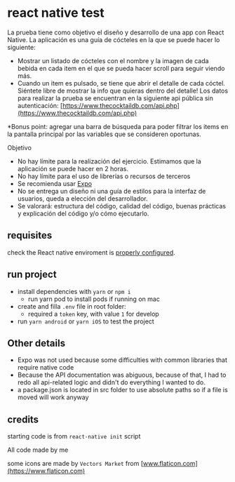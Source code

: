 
# react native test

La prueba tiene como objetivo el diseño y desarrollo de una app con React Native. La aplicación es una guía de cócteles en la que se puede hacer lo siguiente:

- Mostrar un listado de cócteles con el nombre y la imagen de cada bebida en cada item en el que se pueda hacer scroll para seguir viendo más.
- Cuando un item es pulsado, se tiene que abrir el detalle de cada cóctel. Siéntete libre de mostrar la info que quieras dentro del detalle!
Los datos para realizar la prueba se encuentran en la siguiente api pública sin autenticación:
[https://www.thecocktaildb.com/api.php](https://www.thecocktaildb.com/api.php)

*Bonus point: agregar una barra de búsqueda para poder filtrar los items en la pantalla principal por las variables que se consideren oportunas.

Objetivo

- No hay límite para la realización del ejercicio. Estimamos que la aplicación se puede hacer en 2 horas.
- No hay límite para el uso de librerías o recursos de terceros
- Se recomienda usar [Expo](https://docs.expo.dev/)
- No se entrega un diseño ni una guía de estilos para la interfaz de usuarios, queda a
elección del desarrollador.
- Se valorará: estructura del código, calidad del código, buenas prácticas y explicación
del código y/o cómo ejecutarlo.

## requisites

check the React native enviroment is [properly configured](https://reactnative.dev/docs/environment-setup).

## run project

- install dependencies with `yarn` or `npm i`
  - run yarn pod to install pods if running on mac
- create and filla `.env` file in root folder:
  - required a `token` key, with value `1` for develop
- run `yarn android` or `yarn iOS` to test the project

## Other details

- Expo was not used because some difficulties with common libraries that require native code
- Because the API documentation was abiguous, because of that, I had to redo all api-related logic and didn't do everything I wanted to do.
- a package.json is located in src folder to use absolute paths so if a file is moved will work anyway

## credits

starting code is from `react-native init` script

All code made by me

some icons are made by `Vectors Market` from [www.flaticon.com](https://www.flaticon.com)
